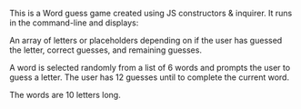 

This is a Word guess game created using JS constructors & inquirer. It runs in the command-line and displays:

An array of letters or placeholders depending on if the user has guessed the letter,  correct guesses, and remaining guesses.

A word is selected randomly from a list of 6 words and prompts the user to guess a letter. The user has 12 guesses until to complete the current word.

The words are 10 letters long.



